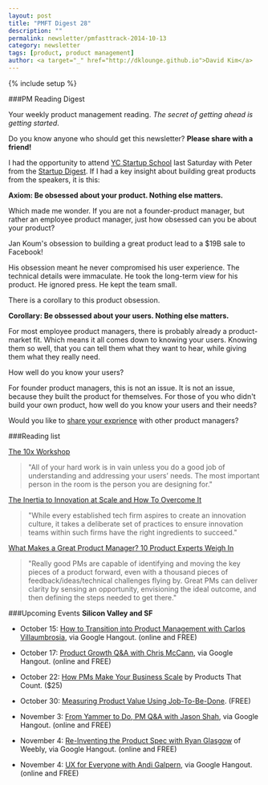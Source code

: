 ```yaml
---
layout: post
title: "PMFT Digest 28"
description: ""
permalink: newsletter/pmfasttrack-2014-10-13
category: newsletter
tags: [product, product management]
author: <a target="_" href="http://dklounge.github.io">David Kim</a>
---
```

{% include setup %}

###PM Reading Digest

Your weekly product management reading. _The secret of getting ahead is getting started_.

Do you know anyone who should get this newsletter?  __Please share with a friend!__

I had the opportunity to attend <a target="_" href="http://www.startupschool.org/">YC Startup School</a> last Saturday with Peter from the <a target="_" href="http://www.startupschool.org/">Startup Digest</a>.  If I had a key insight about building great products from the speakers, it is this:

__Axiom: Be obsessed about your product.  Nothing else matters.__

Which made me wonder.  If you are not a founder-product manager, but rather an employee product manager, just how obsessed can you be about your product?

Jan Koum\'s obsession to building a great product lead to a $19B sale to Facebook!

His obsession meant he never compromised his user experience.  The technical details were immaculate.  He took the long-term view for his product.  He ignored press.  He kept the team small.

There is a corollary to this product obsession.

__Corollary: Be obssessed about your users.  Nothing else matters.__

For most employee product managers, there is probably already a product-market fit.  Which means it all comes down to knowing your users.  Knowing them so well, that you can tell them what they want to hear, while giving them what they really need.

How well do you know your users?

For founder product managers, this is not an issue.  It is not an issue, because they built the product for themselves.  For those of you who didn\'t build your own product, how well do you know your users and their needs?

Would you like to <a target="_" href="https://pmfasttrack.wufoo.com/forms/teaching-via-hangout/">share your exprience</a> with other product managers?

###Reading list

<a target="_" href="https://medium.com/@jbeltowska/the-10x-workshop-1cd67cd3c56c">The 10x Workshop</a>

>"All of your hard work is in vain unless you do a good job of understanding and addressing your users’ needs. The most important person in the room is the person you are designing for."
>

<a target="_" href="http://www.sachinrekhi.com/blog/2014/10/12/the-inertia-to-innovation-at-scale-and-how-to-overcome-it#disqus_thread">The Inertia to Innovation at Scale and How To Overcome It</a>

>"While every established tech firm aspires to create an innovation culture, it takes a deliberate set of practices to ensure innovation teams within such firms have the right ingredients to succeed."
>

<a target="_" href="http://blog.producthunt.com/post/98290786994/what-makes-a-great-product-manager-10-product-experts">What Makes a Great Product Manager? 10 Product Experts Weigh In</a>

>"Really good PMs are capable of identifying and moving the key pieces of a product forward, even with a thousand pieces of feedback/ideas/technical challenges flying by. Great PMs can deliver clarity by sensing an opportunity, envisioning the ideal outcome, and then defining the steps needed to get there."
>

###Upcoming Events
__Silicon Valley and SF__

* October 15: <a target="_" href="https://plus.google.com/events/ccot2tcojk1ch3jf11cpcdjsmhs">How to Transition into Product Management with Carlos Villaumbrosia</a>, via Google Hangout. (online and FREE)

* October 17: <a target="_" href="https://plus.google.com/events/coktvp1mkbsof9699obd7gg3dq8">Product Growth Q&A with Chris McCann</a>, via Google Hangout. (online and FREE)

* October 22: <a target="_" href="https://www.eventbrite.com/e/how-product-managers-make-your-business-scale-tickets-13319919237">How PMs Make Your Business Scale</a> by Products That Count. ($25)

* October 30: <a target="_" href="http://www.meetup.com/ProductManagementFastTrack/events/204953502/">Measuring Product Value Using Job-To-Be-Done</a>.  (FREE)

* November 3: <a target="_" href="https://plus.google.com/events/cuo1fma3a91c29mdqlp58olqn6g">From Yammer to Do, PM Q&A with Jason Shah</a>, via Google Hangout. (online and FREE)

* November 4: <a target="_" href="https://plus.google.com/events/cmthqblnohv9rjv4dc41808bke4">Re-Inventing the Product Spec with Ryan Glasgow</a> of Weebly, via Google Hangout. (online and FREE)

* November 4: <a target="_" href="https://plus.google.com/events/c76mnn59rrhmmtj51mqit7rgn8g">UX for Everyone with Andi Galpern</a>, via Google Hangout. (online and FREE)
